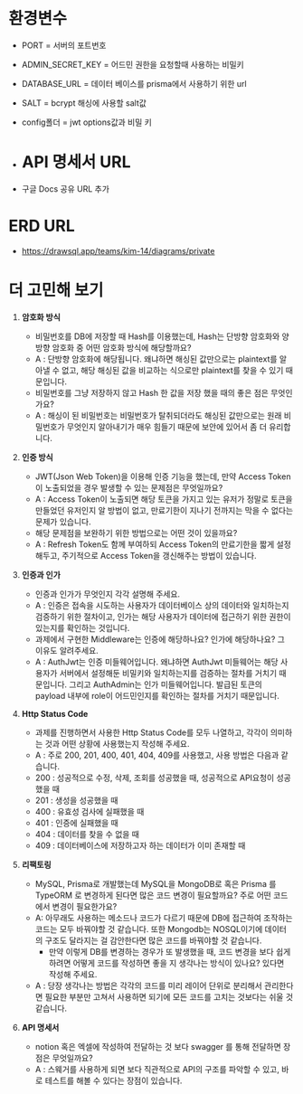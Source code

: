# 환경변수
- PORT = 서버의 포트번호
- ADMIN_SECRET_KEY = 어드민 권한을 요청할때 사용하는 비밀키
- DATABASE_URL = 데이터 베이스를 prisma에서 사용하기 위한 url
- SALT = bcrypt 해싱에 사용할 salt값
- config폴더 = jwt options값과 비밀 키
  
- # API 명세서 URL
- 구글 Docs 공유 URL 추가

# ERD URL
- https://drawsql.app/teams/kim-14/diagrams/private

# 더 고민해 보기
1. **암호화 방식**
    - 비밀번호를 DB에 저장할 때 Hash를 이용했는데, Hash는 단방향 암호화와 양방향 암호화 중 어떤 암호화 방식에 해당할까요?
    - A : 단방향 암호화에 해당됩니다. 왜냐하면 해싱된 값만으로는 plaintext를 알아낼 수 없고, 해당 해싱된 값을 비교하는 식으로만 plaintext를 찾을 수 있기 때문입니다.
    - 비밀번호를 그냥 저장하지 않고 Hash 한 값을 저장 했을 때의 좋은 점은 무엇인가요?
    - A : 해싱이 된 비밀번호는 비밀번호가 탈취되더라도 해싱된 값만으로는 원래 비밀번호가 무엇인지 알아내기가 매우 힘들기 때문에 보안에 있어서 좀 더 유리합니다.

2. **인증 방식**
    - JWT(Json Web Token)을 이용해 인증 기능을 했는데, 만약 Access Token이 노출되었을 경우 발생할 수 있는 문제점은 무엇일까요?
    - A : Access Token이 노출되면 해당 토큰을 가지고 있는 유저가 정말로 토큰을 만들었던 유저인지 알 방법이 없고, 만료기한이 지나기 전까지는 막을 수 없다는 문제가 있습니다.
    - 해당 문제점을 보완하기 위한 방법으로는 어떤 것이 있을까요?
    - A : Refresh Token도 함께 부여하되 Access Token의 만료기한을 짧게 설정해두고, 주기적으로 Access Token을 갱신해주는 방법이 있습니다.

3. **인증과 인가**
    - 인증과 인가가 무엇인지 각각 설명해 주세요.
    - A : 인증은 접속을 시도하는 사용자가 데이터베이스 상의 데이터와 일치하는지 검증하기 위한 절차이고, 인가는 해당 사용자가 데이터에 접근하기 위한 권한이 있는지를 확인하는 것입니다.
    - 과제에서 구현한 Middleware는 인증에 해당하나요? 인가에 해당하나요? 그 이유도 알려주세요.
    - A : AuthJwt는 인증 미들웨어입니다. 왜냐하면 AuthJwt 미들웨어는 해당 사용자가 서버에서 설정해둔 비밀키와 일치하는지를 검증하는 절차를 거치기 때문입니다.
      그리고 AuthAdmin는 인가 미들웨어입니다. 발급된 토큰의 payload 내부에 role이 어드민인지를 확인하는 절차를 거치기 때문입니다.

4. **Http Status Code**
    - 과제를 진행하면서 사용한 Http Status Code를 모두 나열하고, 각각이 의미하는 것과 어떤 상황에 사용했는지 작성해 주세요.
    - A : 주로 200, 201, 400, 401, 404, 409를 사용했고, 사용 방법은 다음과 같습니다.
    - 200 : 성공적으로 수정, 삭제, 조회를 성공했을 때, 성공적으로 API요청이 성공했을 때
    - 201 : 생성을 성공했을 때
    - 400 : 유효성 검사에 실패했을 때
    - 401 : 인증에 실패했을 때
    - 404 : 데이터를 찾을 수 없을 때
    - 409 : 데이터베이스에 저장하고자 하는 데이터가 이미 존재할 때

5. **리팩토링**
    - MySQL, Prisma로 개발했는데 MySQL을 MongoDB로 혹은 Prisma 를 TypeORM 로 변경하게 된다면 많은 코드 변경이 필요할까요? 주로 어떤 코드에서 변경이 필요한가요?
    - A: 아무래도 사용하는 메소드나 코드가 다르기 때문에 DB에 접근하여 조작하는 코드는 모두 바꿔야할 것 같습니다. 또한 Mongodb는 NOSQL이기에 데이터의 구조도 달라지는 걸 감안한다면 많은 코드를 바꿔야할 것 같습니다.
		- 만약 이렇게 DB를 변경하는 경우가 또 발생했을 때, 코드 변경을 보다 쉽게 하려면 어떻게 코드를 작성하면 좋을 지 생각나는 방식이 있나요? 있다면 작성해 주세요.
    - A : 당장 생각나는 방법은 각각의 코드를 미리 레이어 단위로 분리해서 관리한다면 필요한 부분만 고쳐서 사용하면 되기에 모든 코드를 고치는 것보다는 쉬울 것 같습니다.

6. **API 명세서**
    - notion 혹은 엑셀에 작성하여 전달하는 것 보다 swagger 를 통해 전달하면 장점은 무엇일까요?
    - A : 스웨거를 사용하게 되면 보다 직관적으로 API의 구조를 파악할 수 있고, 바로 테스트를 해볼 수 있다는 장점이 있습니다.
